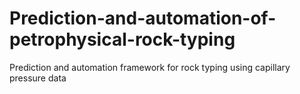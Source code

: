 # Prediction-and-automation-of-petrophysical-rock-typing
Prediction and automation framework for rock typing using capillary pressure data
